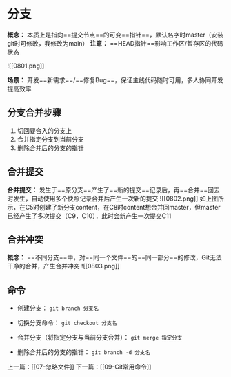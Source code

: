 # 分支
**概念：** 本质上是指向==提交节点==的可变==指针==，默认名字时master（安装git时可修改，我修改为main）
**注意：** ==HEAD指针==影响工作区/暂存区的代码状态

![[0801.png]]

**场景：** 开发==新需求==/==修复Bug==，保证主线代码随时可用，多人协同开发提高效率
## 分支合并步骤
1. 切回要合入的分支上
2. 合并指定分支到当前分支
3. 删除合并后的分支的指针

## 合并提交
**合并提交：** 发生于==原分支==产生了==新的提交==记录后，再==合并==回去时发生，自动使用多个快照记录合并后产生一次新的提交
![[0802.png]]
如上图所示，在C5时创建了新分支content，在C8时content想合并回master，但master已经产生了多次提交（C9，C10），此时会新产生一次提交C11

## 合并冲突
**概念：** ==不同分支==中，对==同一个文件==的==同一部分==的修改，Git无法干净的合并，产生合并冲突
![[0803.png]]


## 命令
- 创建分支：
`git branch 分支名`

- 切换分支命令：
`git checkout 分支名`

- 合并分支（将指定分支与当前分支合并）：
`git merge 指定分支`

- 删除合并后的分支的指针：
`git branch -d 分支名`


上一篇：[[07-忽略文件]]
下一篇：[[09-Git常用命令]]
